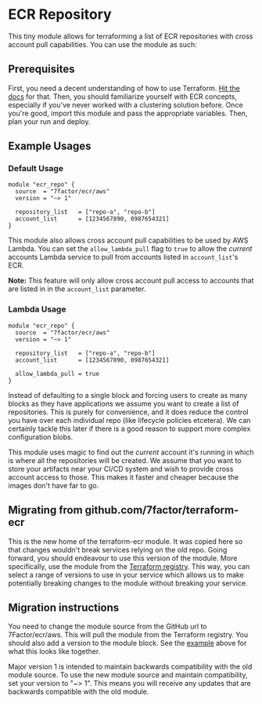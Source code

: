 # ECR Repository

This tiny module allows for terraforming a list of ECR repositories with cross account pull capabilities. You can use the module as such:

## Prerequisites
First, you need a decent understanding of how to use Terraform. [Hit the docs](https://www.terraform.io/intro/index.html) for that. Then, you should familiarize yourself with ECR concepts, especially if you've never worked with a clustering solution before. Once you're good, import this module and pass the appropriate variables. Then, plan your run and deploy.

## Example Usages

### Default Usage

``` hcl
module "ecr_repo" {
  source  = "7factor/ecr/aws"
  version = "~> 1"

  repository_list   = ["repo-a", "repo-b"]
  account_list		= [1234567890, 0987654321]
}
```

This module also allows cross account pull capabilities to be used by AWS Lambda. You can set the `allow_lambda_pull` flag to `true` to allow the *current* accounts Lambda service to pull from accounts listed in `account_list`'s ECR. 

**Note:** This feature will only allow cross account pull access to accounts that are listed in in the `account_list` parameter.  

### Lambda Usage
``` hcl
module "ecr_repo" {
  source  = "7factor/ecr/aws"
  version = "~> 1"

  repository_list   = ["repo-a", "repo-b"]
  account_list		= [1234567890, 0987654321]

  allow_lambda_pull = true
}
```

Instead of defaulting to a single block and forcing users to create as many blocks as they have applications we assume you want to create a list of repositories. This is purely for convenience, and it does reduce the control you have over each individual repo (like lifecycle policies etcetera). We can certainly tackle this later if there is a good reason to support more complex configuration blobs.

This module uses magic to find out the *current* account it's running in which is where all the repositories will be created. We assume that you want to store your artifacts near your CI/CD system and wish to provide cross account access to those. This makes it faster and cheaper because the images don't have far to go.

## Migrating from github.com/7factor/terraform-ecr
This is the new home of the terraform-ecr module. It was copied here so that changes wouldn't break services relying on the old repo. Going forward, you should endeavour to use this version of the module. More specifically, use the module from the [Terraform registry](https://registry.terraform.io/modules/7Factor/ecr/aws/latest). This way, you can select a range of versions to use in your service which allows us to make potentially breaking changes to the module without breaking your service.

## Migration instructions
You need to change the module source from the GitHub url to 7Factor/ecr/aws. This will pull the module from the Terraform registry. You should also add a version to the module block. See the [example](#example-usage) above for what this looks like together.

Major version 1 is intended to maintain backwards compatibility with the old module source. To use the new module source and maintain compatibility, set your version to "~> 1". This means you will receive any updates that are backwards compatible with the old module.
